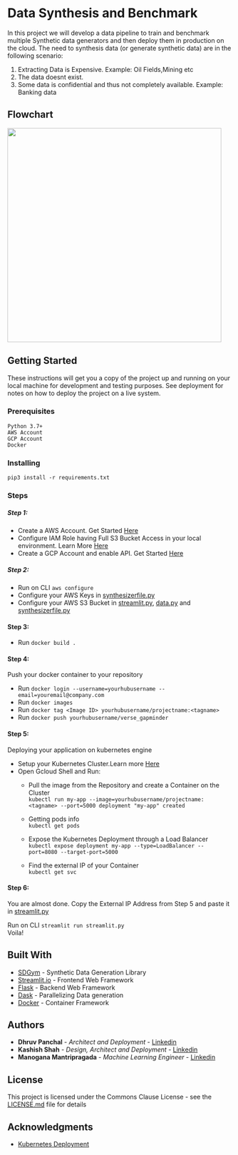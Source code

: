 # Data Synthesis and Benchmark

In this project we will develop a data pipeline to train and benchmark multiple Synthetic data
generators and then deploy them in production on the cloud. The need to synthesis data (or generate synthetic data) are in the following scenario: <br>
1. Extracting Data is Expensive. Example: Oil Fields,Mining etc <br>
2. The data doesnt exist. 
3. Some data is confidential and thus not completely available. Example: Banking data

## Flowchart

<img src="https://github.com/Dhruv-Panchal/datasynthesis/blob/master/data/flow.png" width="480">

## Getting Started

These instructions will get you a copy of the project up and running on your local machine for development and testing purposes. See deployment for notes on how to deploy the project on a live system.

### Prerequisites

```
Python 3.7+
AWS Account
GCP Account
Docker
```

### Installing

```
pip3 install -r requirements.txt
```
### Steps

##### Step 1:
- Create a AWS Account. Get Started [Here](aws.amazon.com)
- Configure IAM Role having Full S3 Bucket Access in your local environment. Learn More [Here](https://docs.databricks.com/administration-guide/cloud-configurations/aws/iam-roles.html#step-1-create-an-iam-role-and-policy-to-access-an-s3-bucket)
- Create a GCP Account and enable API. Get Started [Here](cloud.google.com)

##### Step 2:
- Run on CLI ```aws configure```
- Configure your AWS Keys in [synthesizerfile.py](https://github.com/kashishshah881/datasynthesis/blob/master/synthesizerfile.py#L43-#L44) 
- Configure your AWS S3 Bucket in [streamlit.py](https://github.com/kashishshah881/datasynthesis/blob/master/streamlit.py#L21), [data.py](https://github.com/kashishshah881/datasynthesis/blob/master/data.py#L10) and [synthesizerfile.py](https://github.com/kashishshah881/datasynthesis/blob/master/synthesizerfile.py#L37)
  
#### Step 3:
- Run ```docker build .```

#### Step 4:
Push your docker container to your repository
- Run ```docker login --username=yourhubusername --email=youremail@company.com ```
- Run ``` docker images ```
- Run ```docker tag <Image ID> yourhubusername/projectname:<tagname> ```
- Run ``` docker push yourhubusername/verse_gapminder ```

#### Step 5:
Deploying your application on kubernetes engine
- Setup your Kubernetes Cluster.Learn more [Here](https://medium.com/platformer-blog/creating-a-kubernetes-cluster-with-google-kubernetes-engine-gke-under-5-minutes-5f5a061b3f1d)
- Open Gcloud Shell and Run:
  - Pull the image from the Repository and create a Container on the Cluster <br> ``` kubectl run my-app --image=yourhubusername/projectname:<tagname> --port=5000 deployment "my-app" created ```
  -  Getting pods info <br> ``` kubectl get pods ```
  
  - Expose the Kubernetes Deployment through a Load Balancer <br> ``` kubectl expose deployment my-app --type=LoadBalancer --port=8080 --target-port=5000 ```
  
  - Find the external IP of your Container <br> ```kubectl get svc ```
  
#### Step 6:
 You are almost done. Copy the External IP Address from Step 5 and paste it in [streamlit.py](https://github.com/kashishshah881/datasynthesis/blob/master/streamlit.py#L152)
 
 Run on CLI  ```streamlit run streamlit.py ``` <br> 
 Voila!


## Built With
* [SDGym](https://github.com/sdv-dev/SDGym) - Synthetic Data Generation Library
* [Streamlit.io](https://streamlit.io/) - Frontend Web Framework 
* [Flask](https://flask.palletsprojects.com/en/1.1.x/) - Backend Web Framework
* [Dask](https:/dask.org) - Parallelizing Data generation
* [Docker](https://docker.com) - Container Framework

## Authors

* **Dhruv Panchal** - *Architect and Deployment* - [Linkedin](https://www.linkedin.com/in/panchaldhruv/)
* **Kashish Shah** - *Design, Architect and Deployment* - [Linkedin](https://linkedin.com/in/shah-kashish)
* **Manogana Mantripragada** - *Machine Learning Engineer* - [Linkedin](https://www.linkedin.com/in/manogna-mantripragada/)




## License

This project is licensed under the Commons Clause License - see the [LICENSE.md](https://commonsclause.com) file for details


## Acknowledgments

* [Kubernetes Deployment](https://codeburst.io/getting-started-with-kubernetes-deploy-a-docker-container-with-kubernetes-in-5-minutes-eb4be0e96370)
